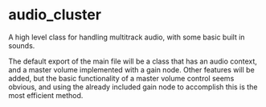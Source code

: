# audio_cluster
A high level class for handling multitrack audio, with some basic built in sounds.

The default export of the main file will be a class that has an audio context, and a master volume implemented with a gain node. Other features will be added, but the basic functionality of a master volume control seems obvious, and using the already included gain node to accomplish this is the most efficient method.
